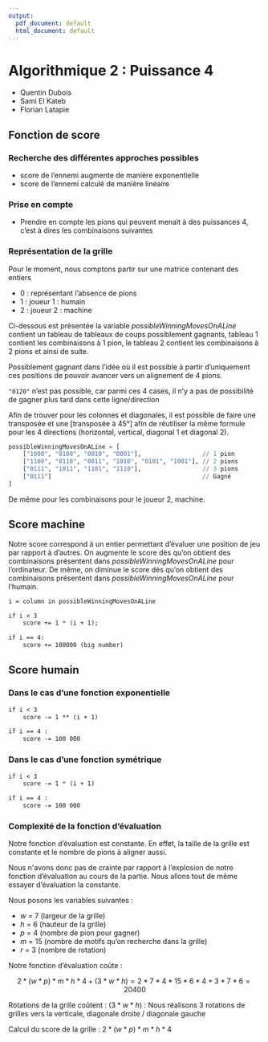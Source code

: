 ```yaml
---
output:
  pdf_document: default
  html_document: default
---
```

# Algorithmique 2 : Puissance 4

- Quentin Dubois
- Sami El Kateb
- Florian Latapie

<!--Code disponible sur le dépôt : [github.com/FlorianLatapie/PNS-SI4-S8_Algorithmique_2](https://github.com/FlorianLatapie/PNS-SI4-S8_Algorithmique_2)-->

## Fonction de score

### Recherche des différentes approches possibles

- score de l’ennemi augmente de manière exponentielle
- score de l’ennemi calculé de manière linéaire

### Prise en compte

- Prendre en compte les pions qui peuvent menait à des puissances 4, c’est à dires les combinaisons suivantes

### Représentation de la grille

Pour le moment, nous comptons partir sur une matrice contenant des entiers

- 0 : représentant l’absence de pions
- 1 : joueur 1 : humain
- 2 : joueur 2 : machine

Ci-dessous est présentée la variable *possibleWinningMovesOnALine* contient un tableau de tableaux de coups possiblement gagnants, tableau 1 contient les combinaisons à 1 pion, le tableau 2 contient les combinaisons à 2 pions et ainsi de suite.

Possiblement gagnant dans l’idée où il est possible à partir d’uniquement ces positions de pouvoir avancer vers un alignement de 4 pions.

`"0120"` n’est pas possible, car parmi ces 4 cases, il n’y a pas de possibilité de gagner plus tard dans cette ligne/direction

Afin de trouver pour les colonnes et diagonales, il est possible de faire une transposée et une [transposée à 45°] afin de réutiliser la même formule pour les 4 directions (horizontal, vertical, diagonal 1 et diagonal 2).

```py
possibleWinningMovesOnALine = [
    ["1000", "0100", "0010", "0001"],                 // 1 pion
    ["1100", "0110", "0011", "1010", "0101", "1001"], // 2 pions
    ["0111", "1011", "1101", "1110"],                 // 3 pions
    ["0111"]                                          // Gagné
]
```

De même pour les combinaisons pour le joueur 2, machine.

## Score machine

 Notre score correspond à un entier permettant d’évaluer une position de jeu par rapport à d’autres. On augmente le score dès qu’on obtient des combinaisons présentent dans *possibleWinningMovesOnALine* pour l’ordinateur. De même, on diminue le score dès qu’on obtient des combinaisons présentent dans *possibleWinningMovesOnALine* pour l’humain.

```txt
i = column in possibleWinningMovesOnALine 

if i < 3
    score += 1 * (i + 1);

if i == 4:
    score += 100000 (big number)
```

## Score humain

### Dans le cas d’une fonction exponentielle

```txt
if i < 3
    score -= 1 ** (i + 1)

if i == 4 :
    score -= 100 000
```

### Dans le cas d’une fonction symétrique

```txt
if i < 3
    score -= 1 * (i + 1)

if i == 4 :
    score -= 100 000
```

### Complexité de la fonction d’évaluation

Notre fonction d’évaluation est constante. En effet, la taille de la grille est constante et le nombre de pions à aligner aussi.

Nous n'avons donc pas de crainte par rapport à l’explosion de notre fonction d’évaluation au cours de la partie. Nous allons tout de même essayer d’évaluation la constante.

Nous posons les variables suivantes :

- $w$ = 7 (largeur de la grille)
- $h$ = 6 (hauteur de la grille)
- $p$ = 4 (nombre de pion pour gagner)
- $m$ = 15 (nombre de motifs qu’on recherche dans la grille)
- $r$ = 3 (nombre de rotation)

Notre fonction d’évaluation coûte :

$$
2 *(w* p) *m* h *4 + (3* w *h) = 2* 7 *4* 15 *6* 4 + 3 *7* 6 = 20400
$$

Rotations de la grille coûtent : $(3 *w* h)$ : Nous réalisons 3 rotations de grilles vers la verticale, diagonale droite / diagonale gauche

Calcul du score de la grille : $2 *(w* p) *m* h * 4$
